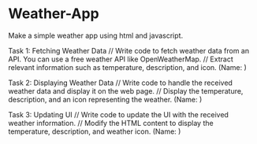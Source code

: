 # Weather-App

Make a simple weather app using html and javascript.

Task 1: Fetching Weather Data
// Write code to fetch weather data from an API. You can use a free weather API like OpenWeatherMap.
// Extract relevant information such as temperature, description, and icon.
(Name: )

Task 2: Displaying Weather Data
// Write code to handle the received weather data and display it on the web page.
// Display the temperature, description, and an icon representing the weather.
(Name: )

Task 3: Updating UI
// Write code to update the UI with the received weather information.
// Modify the HTML content to display the temperature, description, and weather icon.
(Name: )
